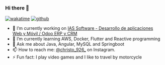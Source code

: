 ### Hi there 👋

[![wakatime](https://wakatime.com/badge/user/f8f29eba-a433-4ec4-9771-bb5fa9a90766.svg)](https://wakatime.com/@f8f29eba-a433-4ec4-9771-bb5fa9a90766)
[![github](https://img.shields.io/github/followers/christianprimero926?logo=github&style=plastic)](https://github.com/christianprimero926?tab=followers)

- 🔭 I’m currently working on [IAS Software - Desarrollo de aplicaciones Web y Móvil / Odoo ERP y CRM](https://www.ias.com.co/en)
- 🌱 I’m currently learning AWS, Docker, Flutter and Reactive programming
- 💬 Ask me about Java, Angular, MySQL and Springboot
- 📫 How to reach me: [@christo_926_](https://www.instagram.com/christo_926_/) on Instagram.
- ⚡ Fun fact: I play video games and I like to travel by motorcycle


<!--
**christianprimero926/christianprimero926** is a ✨ _special_ ✨ repository because its `README.md` (this file) appears on your GitHub profile.
Here are some ideas to get you started:
- 🔭 I’m currently working on ...
- 🌱 I’m currently learning ...
- 👯 I’m looking to collaborate on ...
- 🤔 I’m looking for help with ...
- 💬 Ask me about ...
- 📫 How to reach me: ...
- 😄 Pronouns: ...
- ⚡ Fun fact: ...
-->
